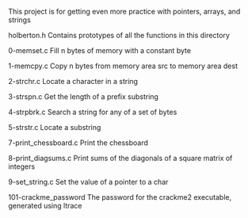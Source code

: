 This project is for getting even more practice with pointers, arrays, and strings

holberton.h
Contains prototypes of all the functions in this directory

0-memset.c
Fill n bytes of memory with a constant byte

1-memcpy.c
Copy n bytes from memory area src to memory area dest

2-strchr.c
Locate a character in a string

3-strspn.c
Get the length of a prefix substring

4-strpbrk.c
Search a string for any of a set of bytes

5-strstr.c
Locate a substring

7-print_chessboard.c
Print the chessboard

8-print_diagsums.c
Print sums of the diagonals of a square matrix of integers

9-set_string.c
Set the value of a pointer to a char

101-crackme_password
The password for the crackme2 executable, generated using ltrace
